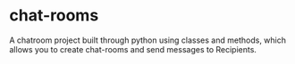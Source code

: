 # chat-rooms
A chatroom project built through python using classes and methods, which allows you to create chat-rooms and send messages to Recipients.
